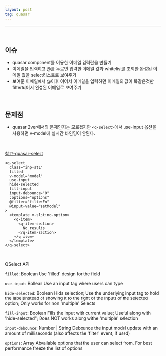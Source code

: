 ```yaml
---
layout: post
tag: quasar
---
```

***
<br>

## 이슈
- quasar component를 이용한 이메일 입력란을 만들기
- 이메일을 입력하고 @를 누르면 입력한 이메일 값과 whitelist를 조회한 완성된 이메일 값을 select리스트로 보여주기
- 보여준 이메일에서 @이후 이어서 이메일을 입력하면 이메일의 값이 똑같은것만 filter되어서 완성된 이메일로 보여주기

<br>

## 문제점
- quasar 2ver에서의 문제인지는 모르겠지만 `<q-select>`에서 use-input 옵션을 사용하면 v-model에 실시간 바인딩이 안된다.

<br>

[참고-quasar-select](https://quasar.dev/vue-components/select)

```
<q-select
  class="inp-st1"
  filled
  v-model="model"
  use-input
  hide-selected
  fill-input
  input-debounce="0"
  :options="options"
  @filter="filterFn"
  @input-value="setModel"
>
  <template v-slot:no-option>
    <q-item>
      <q-item-section>
        No results
      </q-item-section>
    </q-item>
  </template>
</q-select>
```
<br>

QSelect API

`filled`: Boolean
Use 'filled' design for the field

`use-input`: Bollean
Use an input tag where users can type

`hide-selected`: Boolean
Hids selection; Use the underlying input tag to hold the label(instead of showing it to the right of the input) of the selected option;
Only works for non 'multiple' Selects

`fill-input`: Boolean
Fills the input with current value; Useful along with 'hide-selected"; Does NOT works along withe 'multiple' selection

`input-debounce`: Number | String
Debounce the input model update with an amount of milliseconds (also affects the 'filter' event, if used)

`options`: Array
Abvailable options that the user can select from. For best performance freeze the list of options.




